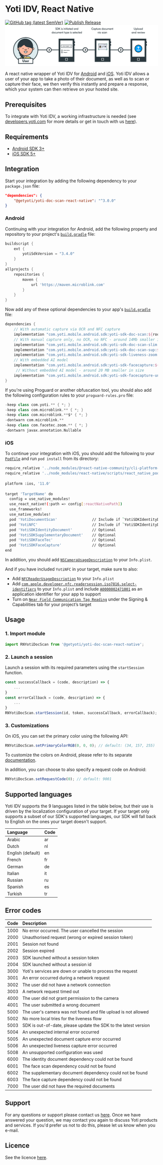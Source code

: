 # Yoti IDV, React Native

[![GitHub tag (latest SemVer)](https://img.shields.io/github/v/tag/getyoti/yoti-doc-scan-react-native?label=latest%20release)](https://github.com/getyoti/yoti-doc-scan-react-native/releases)
[![Publish Release](https://github.com/getyoti/yoti-doc-scan-react-native/workflows/Publish%20Release/badge.svg)](https://github.com/getyoti/yoti-doc-scan-react-native/actions?query=workflow%3A%22Publish+Release%22)
![Illustration](./Illustration.png)

A react native wrapper of Yoti IDV for [Android](https://github.com/getyoti/yoti-doc-scan-android) and [iOS](https://github.com/getyoti/yoti-doc-scan-ios). Yoti IDV allows a user of your app to take a photo of their document, as well as to scan or capture their face, we then verify this instantly and prepare a response, which your system can then retrieve on your hosted site.

## Prerequisites
To integrate with Yoti IDV, a working infrastructure is needed (see [developers.yoti.com](https://developers.yoti.com/identity-verification/overview) for more details or get in touch with us [here](https://developers.yoti.com/support)).

## Requirements
- [Android SDK 3+](https://github.com/getyoti/yoti-doc-scan-android/releases)
- [iOS SDK 5+](https://github.com/getyoti/yoti-doc-scan-ios/releases)

## Integration
Start your integration by adding the following dependency to your `package.json` file:
```json
"dependencies": {
    "@getyoti/yoti-doc-scan-react-native": "^3.0.0"
}
```

### Android
Continuing with your integration for Android, add the following property and repository to your project's [`build.gradle`](https://developer.android.com/build#build-files) file:
```groovy
buildscript {
    ext {
        yotiSdkVersion = "3.4.0"
    }
}
allprojects {
    repositories {
        maven {
            url 'https://maven.microblink.com'
        }
    }
}
```
Now add any of these optional dependencies to your app's [`build.gradle`](https://developer.android.com/build#build-files) file:
```groovy
dependencies {
    // With automatic capture via OCR and NFC capture
    implementation "com.yoti.mobile.android.sdk:yoti-sdk-doc-scan:${rootProject.ext.yotiSdkVersion}"
    // With manual capture only, no OCR, no NFC - around 14Mb smaller in size
    implementation "com.yoti.mobile.android.sdk:yoti-sdk-doc-scan-slim:${rootProject.ext.yotiSdkVersion}" 
    implementation "com.yoti.mobile.android.sdk:yoti-sdk-doc-scan-sup:${rootProject.ext.yotiSdkVersion}"
    implementation "com.yoti.mobile.android.sdk:yoti-sdk-liveness-zoom:${rootProject.ext.yotiSdkVersion}"
    // With embedded AI model
    implementation "com.yoti.mobile.android.sdk:yoti-sdk-facecapture:${rootProject.ext.yotiSdkVersion}" 
     // Without embedded AI model - around 20 MB smaller in size
    implementation "com.yoti.mobile.android.sdk:yoti-sdk-facecapture-unbundled:${rootProject.ext.yotiSdkVersion}"
}
```
If you're using Proguard or another obfuscation tool, you should also add the following configuration rules to your `proguard-rules.pro` file:
```groovy
-keep class com.yoti.** { *; }
-keep class com.microblink.** { *; }
-keep class com.microblink.**$* { *; }
-dontwarn com.microblink.**
-keep class com.facetec.zoom.** { *; }
-dontwarn javax.annotation.Nullable
```

### iOS
To continue your integration with iOS, you should add the following to your [`Podfile`](https://guides.cocoapods.org/using/the-podfile.html) and run `pod install` from its directory:
```bash
require_relative '../node_modules/@react-native-community/cli-platform-ios/native_modules'
require_relative '../node_modules/react-native/scripts/react_native_pods'

platform :ios, '11.0'

target 'TargetName' do
  config = use_native_modules!
  use_react_native!(:path => config[:reactNativePath])
  use_frameworks!
  use_native_modules!
  pod 'YotiDocumentScan'                // Include if `YotiSDKIdentityDocument` is included and to support identity document OCR
  pod 'YotiNFC'                         // Include if `YotiSDKIdentityDocument` is included and to support identity document NFC
  pod 'YotiSDKIdentityDocument'         // Optional
  pod 'YotiSDKSupplementaryDocument'    // Optional
  pod 'YotiSDKFaceTec'                  // Optional
  pod 'YotiSDKFaceCapture'              // Optional
end
```
In addition, you should add [`NSCameraUsageDescription`](https://developer.apple.com/documentation/bundleresources/information_property_list/nscamerausagedescription) to your `Info.plist`.

And if you have included `YotiNFC` in your target, make sure to also:
- Add [`NFCReaderUsageDescription`](https://developer.apple.com/documentation/bundleresources/information_property_list/nfcreaderusagedescription) to your `Info.plist`
- Add [`com.apple.developer.nfc.readersession.iso7816.select-identifiers`](https://developer.apple.com/documentation/bundleresources/information_property_list/select-identifiers) to your `Info.plist` and include [`A0000002471001`](https://www.icao.int/publications/Documents/9303_p10_cons_en.pdf) as an application identifier for your app to support
- Turn on [`Near Field Communication Tag Reading`](https://developer.apple.com/documentation/corenfc/building_an_nfc_tag-reader_app) under the Signing & Capabilities tab for your project’s target

## Usage
### 1. Import module
```javascript
import RNYotiDocScan from '@getyoti/yoti-doc-scan-react-native';
```
### 2. Launch a session
Launch a session with its required parameters using the `startSession` function.
```javascript
const successCallback = (code, description) => {
    ...
}
const errorCallback = (code, description) => {
    ...
}
RNYotiDocScan.startSession(id, token, successCallback, errorCallback);
```

### 3. Customizations
On iOS, you can set the primary color using the following API:
```javascript
RNYotiDocScan.setPrimaryColorRGB(0, 0, 0); // default: (34, 157, 255)
```
To customize the colors on Android, please refer to its separate [documentation](https://github.com/getyoti/yoti-doc-scan-android#colours).

In addition, you can choose to also specify a request code on Android:
```javascript
RNYotiDocScan.setRequestCode(0); // default: 9001
```

## Supported languages
Yoti IDV supports the 9 languages listed in the table below, but their use is driven by the localization configuration of your target. If your target only supports a subset of our SDK's supported languages, our SDK will fall back to English on the ones your target doesn't support.

Language | Code
:-- | :--
Arabic | ar
Dutch | nl
English (default) | en
French | fr
German | de
Italian | it
Russian | ru
Spanish | es
Turkish | tr

## Error codes
Code | Description
:-- | :--
1000 | No error occurred. The user cancelled the session
2000 | Unauthorised request (wrong or expired session token)
2001 | Session not found
2002 | Session expired
2003 | SDK launched without a session token
2004 | SDK launched without a session id
3000 | Yoti's services are down or unable to process the request
3001 | An error occurred during a network request
3002 | The user did not have a network connection
3003 | A network request timed out
4000 | The user did not grant permission to the camera
4001 | The user submitted a wrong document
5000 | The user's camera was not found and file upload is not allowed
5002 | No more local tries for the liveness flow
5003 | SDK is out-of-date, please update the SDK to the latest version
5004 | An unexpected internal error occurred
5005 | An unexpected document capture error occurred
5006 | An unexpected liveness capture error occurred
5008 | An unsupported configuration was used
6000 | The identity document dependency could not be found
6001 | The face scan dependency could not be found
6002 | The supplementary document dependency could not be found
6003 | The face capture dependency could not be found
7000 | The user did not have the required documents

## Support
For any questions or support please contact us [here](https://support.yoti.com). Once we have answered your question, we may contact you again to discuss Yoti products and services. If you'd prefer us not to do this, please let us know when you e-mail.

## Licence
See the licence [here](https://www.yoti.com/terms/identity-verification).
